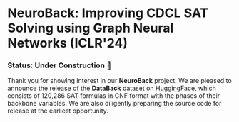 # NeuroBack: Improving CDCL SAT Solving using Graph Neural Networks (ICLR'24)

### Status: Under Construction 🚧

Thank you for showing interest in our **NeuroBack** project. We are pleased to announce the release of the **DataBack** dataset on [HuggingFace](https://huggingface.co/datasets/neuroback/DataBack), which consists of 120,286 SAT formulas in CNF format with the phases of their backbone variables. We are also diligently preparing the source code for release at the earliest opportunity.
